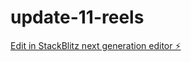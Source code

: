 # update-11-reels

[Edit in StackBlitz next generation editor ⚡️](https://stackblitz.com/~/github.com/sdsdilqem/update-11-reels)